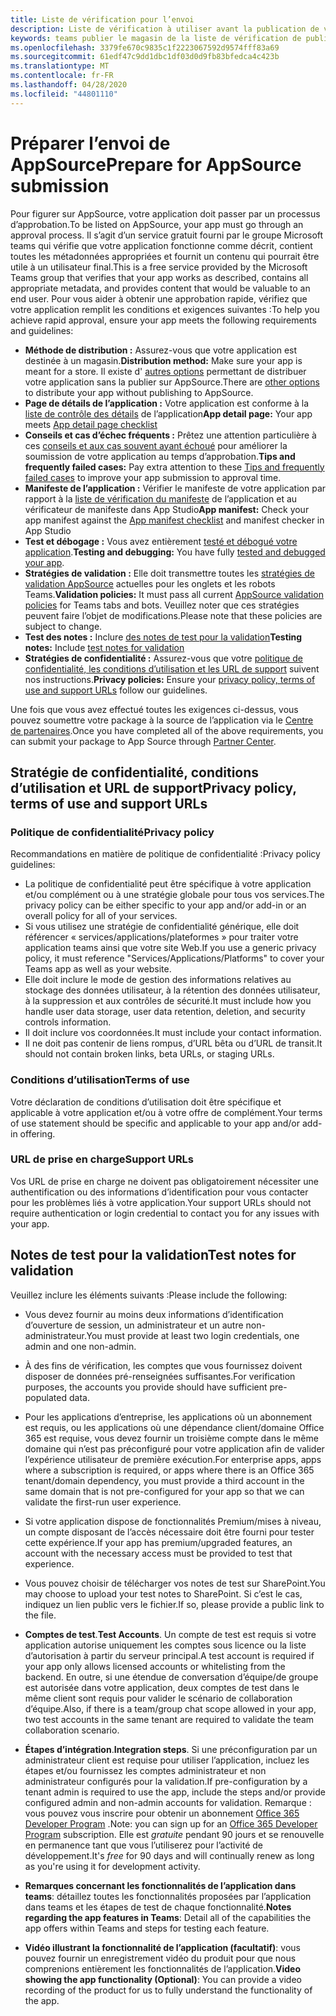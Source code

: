 ```yaml
---
title: Liste de vérification pour l’envoi
description: Liste de vérification à utiliser avant la publication de votre application Microsoft teams vers AppSource
keywords: teams publier le magasin de la liste de vérification de publication Office Publishing prepare
ms.openlocfilehash: 3379fe670c9835c1f2223067592d9574fff83a69
ms.sourcegitcommit: 61edf47c9dd1dbc1df03d0d9fb83bfedca4c423b
ms.translationtype: MT
ms.contentlocale: fr-FR
ms.lasthandoff: 04/28/2020
ms.locfileid: "44801110"
---
```

# <a name="prepare-for-appsource-submission"></a><span data-ttu-id="ae51d-104">Préparer l’envoi de AppSource</span><span class="sxs-lookup"><span data-stu-id="ae51d-104">Prepare for AppSource submission</span></span>  

<span data-ttu-id="ae51d-105">Pour figurer sur AppSource, votre application doit passer par un processus d’approbation.</span><span class="sxs-lookup"><span data-stu-id="ae51d-105">To be listed on AppSource, your app must go through an approval process.</span></span> <span data-ttu-id="ae51d-106">Il s’agit d’un service gratuit fourni par le groupe Microsoft teams qui vérifie que votre application fonctionne comme décrit, contient toutes les métadonnées appropriées et fournit un contenu qui pourrait être utile à un utilisateur final.</span><span class="sxs-lookup"><span data-stu-id="ae51d-106">This is a free service provided by the Microsoft Teams group that verifies that your app works as described, contains all appropriate metadata, and provides content that would be valuable to an end user.</span></span> <span data-ttu-id="ae51d-107">Pour vous aider à obtenir une approbation rapide, vérifiez que votre application remplit les conditions et exigences suivantes :</span><span class="sxs-lookup"><span data-stu-id="ae51d-107">To help you achieve rapid approval, ensure your app meets the following requirements and guidelines:</span></span>

* <span data-ttu-id="ae51d-108">**Méthode de distribution :** Assurez-vous que votre application est destinée à un magasin.</span><span class="sxs-lookup"><span data-stu-id="ae51d-108">**Distribution method:** Make sure your app is meant for a store.</span></span> <span data-ttu-id="ae51d-109">Il existe d' [autres options](../../overview.md) permettant de distribuer votre application sans la publier sur AppSource.</span><span class="sxs-lookup"><span data-stu-id="ae51d-109">There are [other options](../../overview.md) to distribute your app without publishing to AppSource.</span></span>
* <span data-ttu-id="ae51d-110">**Page de détails de l’application :** Votre application est conforme à la [liste de contrôle des détails](detail-page-checklist.md) de l’application</span><span class="sxs-lookup"><span data-stu-id="ae51d-110">**App detail page:** Your app meets [App detail page checklist](detail-page-checklist.md)</span></span>
* <span data-ttu-id="ae51d-111">**Conseils et cas d’échec fréquents :** Prêtez une attention particulière à ces [conseils et aux cas souvent ayant échoué](frequently-failed-cases.md) pour améliorer la soumission de votre application au temps d’approbation.</span><span class="sxs-lookup"><span data-stu-id="ae51d-111">**Tips and frequently failed cases:** Pay extra attention to these [Tips and frequently failed cases](frequently-failed-cases.md) to improve your app submission to approval time.</span></span>
* <span data-ttu-id="ae51d-112">**Manifeste de l’application :** Vérifier le manifeste de votre application par rapport à la [liste de vérification du manifeste](app-manifest-checklist.md) de l’application et au vérificateur de manifeste dans App Studio</span><span class="sxs-lookup"><span data-stu-id="ae51d-112">**App manifest:** Check your app manifest against the [App manifest checklist](app-manifest-checklist.md) and manifest checker in App Studio</span></span>
* <span data-ttu-id="ae51d-113">**Test et débogage :** Vous avez entièrement [testé et débogué votre application](../../../build-and-test/debug.md).</span><span class="sxs-lookup"><span data-stu-id="ae51d-113">**Testing and debugging:** You have fully [tested and debugged your app](../../../build-and-test/debug.md).</span></span>
* <span data-ttu-id="ae51d-114">**Stratégies de validation :** Elle doit transmettre toutes les [stratégies de validation AppSource](https://docs.microsoft.com/legal/marketplace/certification-policies#1140-teams) actuelles pour les onglets et les robots Teams.</span><span class="sxs-lookup"><span data-stu-id="ae51d-114">**Validation policies:** It must pass all current [AppSource validation policies](https://docs.microsoft.com/legal/marketplace/certification-policies#1140-teams) for Teams tabs and bots.</span></span> <span data-ttu-id="ae51d-115">Veuillez noter que ces stratégies peuvent faire l’objet de modifications.</span><span class="sxs-lookup"><span data-stu-id="ae51d-115">Please note that these policies are subject to change.</span></span>
* <span data-ttu-id="ae51d-116">**Test des notes :** Inclure [des notes de test pour la validation](#test-notes-for-validation)</span><span class="sxs-lookup"><span data-stu-id="ae51d-116">**Testing notes:** Include [test notes for validation](#test-notes-for-validation)</span></span>
* <span data-ttu-id="ae51d-117">**Stratégies de confidentialité :** Assurez-vous que votre [politique de confidentialité, les conditions d’utilisation et les URL de support](#privacy-policy-terms-of-use-and-support-urls) suivent nos instructions.</span><span class="sxs-lookup"><span data-stu-id="ae51d-117">**Privacy policies:** Ensure your [privacy policy, terms of use and support URLs](#privacy-policy-terms-of-use-and-support-urls) follow our guidelines.</span></span>

<span data-ttu-id="ae51d-118">Une fois que vous avez effectué toutes les exigences ci-dessus, vous pouvez soumettre votre package à la source de l’application via le [Centre de partenaires](/office/dev/store/use-partner-center-to-submit-to-appsource).</span><span class="sxs-lookup"><span data-stu-id="ae51d-118">Once you have completed all of the above requirements, you can submit your package to App Source through [Partner Center](/office/dev/store/use-partner-center-to-submit-to-appsource).</span></span>

## <a name="privacy-policy-terms-of-use-and-support-urls"></a><span data-ttu-id="ae51d-119">Stratégie de confidentialité, conditions d’utilisation et URL de support</span><span class="sxs-lookup"><span data-stu-id="ae51d-119">Privacy policy, terms of use and support URLs</span></span>

### <a name="privacy-policy"></a><span data-ttu-id="ae51d-120">Politique de confidentialité</span><span class="sxs-lookup"><span data-stu-id="ae51d-120">Privacy policy</span></span>

<span data-ttu-id="ae51d-121">Recommandations en matière de politique de confidentialité :</span><span class="sxs-lookup"><span data-stu-id="ae51d-121">Privacy policy guidelines:</span></span>
* <span data-ttu-id="ae51d-122">La politique de confidentialité peut être spécifique à votre application et/ou complément ou à une stratégie globale pour tous vos services.</span><span class="sxs-lookup"><span data-stu-id="ae51d-122">The privacy policy can be either specific to your app and/or add-in or an overall policy for all of your services.</span></span> 
* <span data-ttu-id="ae51d-123">Si vous utilisez une stratégie de confidentialité générique, elle doit référencer « services/applications/plateformes » pour traiter votre application teams ainsi que votre site Web.</span><span class="sxs-lookup"><span data-stu-id="ae51d-123">If you use a generic privacy policy, it must reference "Services/Applications/Platforms" to cover your Teams app as well as your website.</span></span> 
* <span data-ttu-id="ae51d-124">Elle doit inclure le mode de gestion des informations relatives au stockage des données utilisateur, à la rétention des données utilisateur, à la suppression et aux contrôles de sécurité.</span><span class="sxs-lookup"><span data-stu-id="ae51d-124">It must include how you handle user data storage, user data retention, deletion, and security controls information.</span></span>
* <span data-ttu-id="ae51d-125">Il doit inclure vos coordonnées.</span><span class="sxs-lookup"><span data-stu-id="ae51d-125">It must include your contact information.</span></span>
* <span data-ttu-id="ae51d-126">Il ne doit pas contenir de liens rompus, d’URL bêta ou d’URL de transit.</span><span class="sxs-lookup"><span data-stu-id="ae51d-126">It should not contain broken links, beta URLs, or staging URLs.</span></span> 

### <a name="terms-of-use"></a><span data-ttu-id="ae51d-127">Conditions d’utilisation</span><span class="sxs-lookup"><span data-stu-id="ae51d-127">Terms of use</span></span>

<span data-ttu-id="ae51d-128">Votre déclaration de conditions d’utilisation doit être spécifique et applicable à votre application et/ou à votre offre de complément.</span><span class="sxs-lookup"><span data-stu-id="ae51d-128">Your terms of use statement should be specific and applicable to your app and/or add-in offering.</span></span>

### <a name="support-urls"></a><span data-ttu-id="ae51d-129">URL de prise en charge</span><span class="sxs-lookup"><span data-stu-id="ae51d-129">Support URLs</span></span>

<span data-ttu-id="ae51d-130">Vos URL de prise en charge ne doivent pas obligatoirement nécessiter une authentification ou des informations d’identification pour vous contacter pour les problèmes liés à votre application.</span><span class="sxs-lookup"><span data-stu-id="ae51d-130">Your support URLs should not require authentication or login credential to contact you for any issues with your app.</span></span>

## <a name="test-notes-for-validation"></a><span data-ttu-id="ae51d-131">Notes de test pour la validation</span><span class="sxs-lookup"><span data-stu-id="ae51d-131">Test notes for validation</span></span>

<span data-ttu-id="ae51d-132">Veuillez inclure les éléments suivants :</span><span class="sxs-lookup"><span data-stu-id="ae51d-132">Please include the following:</span></span>

* <span data-ttu-id="ae51d-133">Vous devez fournir au moins deux informations d’identification d’ouverture de session, un administrateur et un autre non-administrateur.</span><span class="sxs-lookup"><span data-stu-id="ae51d-133">You must provide at least two login credentials, one admin and one non-admin.</span></span>

* <span data-ttu-id="ae51d-134">À des fins de vérification, les comptes que vous fournissez doivent disposer de données pré-renseignées suffisantes.</span><span class="sxs-lookup"><span data-stu-id="ae51d-134">For verification purposes, the accounts you provide should have sufficient pre-populated data.</span></span>

* <span data-ttu-id="ae51d-135">Pour les applications d’entreprise, les applications où un abonnement est requis, ou les applications où une dépendance client/domaine Office 365 est requise, vous devez fournir un troisième compte dans le même domaine qui n’est pas préconfiguré pour votre application afin de valider l’expérience utilisateur de première exécution.</span><span class="sxs-lookup"><span data-stu-id="ae51d-135">For enterprise apps, apps where a subscription is required, or apps where there is an Office 365 tenant/domain dependency, you must provide a third account in the same domain that is not pre-configured for your app so that we can validate the first-run user experience.</span></span>

* <span data-ttu-id="ae51d-136">Si votre application dispose de fonctionnalités Premium/mises à niveau, un compte disposant de l’accès nécessaire doit être fourni pour tester cette expérience.</span><span class="sxs-lookup"><span data-stu-id="ae51d-136">If your app has premium/upgraded features, an account with the necessary access must be provided to test that experience.</span></span>

* <span data-ttu-id="ae51d-137">Vous pouvez choisir de télécharger vos notes de test sur SharePoint.</span><span class="sxs-lookup"><span data-stu-id="ae51d-137">You may choose to upload your test notes to SharePoint.</span></span> <span data-ttu-id="ae51d-138">Si c’est le cas, indiquez un lien public vers le fichier.</span><span class="sxs-lookup"><span data-stu-id="ae51d-138">If so, please provide a public link to the file.</span></span>

* <span data-ttu-id="ae51d-139">**Comptes de test**.</span><span class="sxs-lookup"><span data-stu-id="ae51d-139">**Test Accounts**.</span></span> <span data-ttu-id="ae51d-140">Un compte de test est requis si votre application autorise uniquement les comptes sous licence ou la liste d’autorisation à partir du serveur principal.</span><span class="sxs-lookup"><span data-stu-id="ae51d-140">A test account is required if your app only allows licensed accounts or whitelisting from the backend.</span></span> <span data-ttu-id="ae51d-141">En outre, si une étendue de conversation d’équipe/de groupe est autorisée dans votre application, deux comptes de test dans le même client sont requis pour valider le scénario de collaboration d’équipe.</span><span class="sxs-lookup"><span data-stu-id="ae51d-141">Also, if there is a team/group chat scope allowed in your app,  two test accounts in the same tenant are required to validate the team collaboration scenario.</span></span>

* <span data-ttu-id="ae51d-142">**Étapes d’intégration**.</span><span class="sxs-lookup"><span data-stu-id="ae51d-142">**Integration steps**.</span></span> <span data-ttu-id="ae51d-143">Si une préconfiguration par un administrateur client est requise pour utiliser l’application, incluez les étapes et/ou fournissez les comptes administrateur et non administrateur configurés pour la validation.</span><span class="sxs-lookup"><span data-stu-id="ae51d-143">If pre-configuration by a tenant admin is required to use the app, include the steps and/or provide configured admin and non-admin accounts for validation.</span></span> <span data-ttu-id="ae51d-144">Remarque : vous pouvez vous inscrire pour obtenir un abonnement [Office 365 Developer Program](https://developer.microsoft.com/microsoft-365/dev-program) .</span><span class="sxs-lookup"><span data-stu-id="ae51d-144">Note: you can sign up for an [Office 365 Developer Program](https://developer.microsoft.com/microsoft-365/dev-program) subscription.</span></span> <span data-ttu-id="ae51d-145">Elle est *gratuite* pendant 90 jours et se renouvelle en permanence tant que vous l’utiliserez pour l’activité de développement.</span><span class="sxs-lookup"><span data-stu-id="ae51d-145">It's *free* for 90 days and will continually renew as long as you're using it for development activity.</span></span>

* <span data-ttu-id="ae51d-146">**Remarques concernant les fonctionnalités de l’application dans teams**: détaillez toutes les fonctionnalités proposées par l’application dans teams et les étapes de test de chaque fonctionnalité.</span><span class="sxs-lookup"><span data-stu-id="ae51d-146">**Notes regarding the app features in Teams**: Detail all of the capabilities the app offers within Teams and steps for testing each feature.</span></span>

* <span data-ttu-id="ae51d-147">**Vidéo illustrant la fonctionnalité de l’application (facultatif)**: vous pouvez fournir un enregistrement vidéo du produit pour que nous comprenions entièrement les fonctionnalités de l’application.</span><span class="sxs-lookup"><span data-stu-id="ae51d-147">**Video showing the app functionality (Optional)**: You can provide a video recording of the product for us to fully understand the functionality of the app.</span></span>



